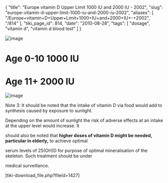 {
    "title": "Europe vitamin D Upper Limit 1000 IU and 2000 IU - 2002",
    "slug": "europe-vitamin-d-upper-limit-1000-iu-and-2000-iu-2002",
    "aliases": [
        "/Europe+vitamin+D+Upper+Limit+1000+IU+and+2000+IU+-+2002",
        "/814"
    ],
    "tiki_page_id": 814,
    "date": "2010-08-28",
    "tags": [
        "dosage",
        "vitamin d",
        "vitamin d blood test"
    ]
}


<img src="https://d1bk1kqxc0sym.cloudfront.net/attachments/gif/eu-ul---2002.gif" alt="image">

# Age 0-10 1000 IU

# Age 11+ 2000 IU

<img src="https://d1bk1kqxc0sym.cloudfront.net/attachments/gif/eu-ul-table.gif" alt="image">

Note 3: It should be noted that the intake of vitamin D via food would add to synthesis caused by exposure to sunlight.

Depending on the amount of sunlight the risk of adverse effects at an intake at the upper level would increase. It

should also be noted that  **higher doses of vitamin D might be needed, particular in elderly,**  to achieve optimal

serum levels of 25(OH)D for purpose of optimal mineralisation of the skeleton. Such treatment should be under

medical surveillance.

<span>[tiki-download_file.php?fileId=1427]</span>